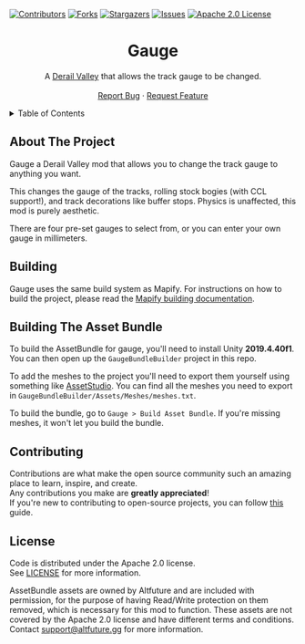 ﻿[![Contributors][contributors-shield]][contributors-url]
[![Forks][forks-shield]][forks-url]
[![Stargazers][stars-shield]][stars-url]
[![Issues][issues-shield]][issues-url]
[![Apache 2.0 License][license-shield]][license-url]




<!-- PROJECT LOGO -->
<div align="center">
  <h1>Gauge</h1>
  <p>
    A <a href="https://store.steampowered.com/app/588030">Derail Valley</a> that allows the track gauge to be changed. 
    <br />
    <br />
    <a href="https://github.com/Insprill/dv-gauge/issues">Report Bug</a>
    ·
    <a href="https://github.com/Insprill/dv-gauge/issues">Request Feature</a>
  </p>
</div>




<!-- TABLE OF CONTENTS -->
<details>
  <summary>Table of Contents</summary>
  <ol>
    <li><a href="#about-the-project">About The Project</a></li>
    <li><a href="#roadmap">Roadmap</a></li>
    <li><a href="#building">Building</a></li>
    <li><a href="#building-the-asset-bundle">Building the Asset Bundle</a></li>
    <li><a href="#contributing">Contributing</a></li>
    <li><a href="#license">License</a></li>
  </ol>
</details>




<!-- ABOUT THE PROJECT -->

## About The Project

Gauge a Derail Valley mod that allows you to change the track gauge to anything you want.

This changes the gauge of the tracks, rolling stock bogies (with CCL support!), and track decorations like buffer stops. Physics is unaffected, this mod is purely aesthetic.

There are four pre-set gauges to select from, or you can enter your own gauge in millimeters.




<!-- BUILDING -->

## Building

Gauge uses the same build system as Mapify.
For instructions on how to build the project, please read the [Mapify building documentation][mapify-building-docs].




<!-- BUILDING ASSET BUNDLE -->

## Building The Asset Bundle

To build the AssetBundle for gauge, you'll need to install Unity **2019.4.40f1**.
You can then open up the `GaugeBundleBuilder` project in this repo.

To add the meshes to the project you'll need to export them yourself using something like [AssetStudio][asset-studio-url].
You can find all the meshes you need to export in `GaugeBundleBuilder/Assets/Meshes/meshes.txt`.

To build the bundle, go to `Gauge > Build Asset Bundle`.
If you're missing meshes, it won't let you build the bundle.




<!-- CONTRIBUTING -->

## Contributing

Contributions are what make the open source community such an amazing place to learn, inspire, and create.  
Any contributions you make are **greatly appreciated**!  
If you're new to contributing to open-source projects, you can follow [this][contributing-quickstart-url] guide.




<!-- LICENSE -->

## License

Code is distributed under the Apache 2.0 license.  
See [LICENSE][license-url] for more information.

AssetBundle assets are owned by Altfuture and are included with permission, for the purpose of having Read/Write protection on them removed, which is necessary for this mod to function.
These assets are not covered by the Apache 2.0 license and have different terms and conditions. Contact [support@altfuture.gg][altfuture-support-email-url] for more information.




<!-- MARKDOWN LINKS & IMAGES -->
<!-- https://www.markdownguide.org/basic-syntax/#reference-style-links -->

[contributors-shield]: https://img.shields.io/github/contributors/Insprill/dv-gauge.svg?style=for-the-badge
[contributors-url]: https://github.com/Insprill/dv-gauge/graphs/contributors
[forks-shield]: https://img.shields.io/github/forks/Insprill/dv-gauge.svg?style=for-the-badge
[forks-url]: https://github.com/Insprill/dv-gauge/network/members
[stars-shield]: https://img.shields.io/github/stars/Insprill/dv-gauge.svg?style=for-the-badge
[stars-url]: https://github.com/Insprill/dv-gauge/stargazers
[issues-shield]: https://img.shields.io/github/issues/Insprill/dv-gauge.svg?style=for-the-badge
[issues-url]: https://github.com/Insprill/dv-gauge/issues
[license-shield]: https://img.shields.io/github/license/Insprill/dv-gauge.svg?style=for-the-badge
[license-url]: https://github.com/Insprill/dv-gauge/blob/master/LICENSE
[altfuture-support-email-url]: mailto:support@altfuture.gg
[contributing-quickstart-url]: https://docs.github.com/en/get-started/quickstart/contributing-to-projects
[asset-studio-url]: https://github.com/Perfare/AssetStudio
[mapify-building-docs]: https://dv-mapify.readthedocs.io/en/latest/contributing/building/
